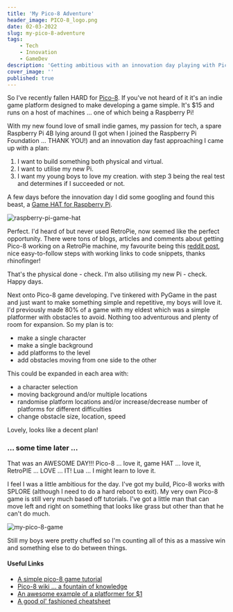 ```yaml
---
title: 'My Pico-8 Adventure'
header_image: PICO-8_logo.png
date: 02-03-2022
slug: my-pico-8-adventure
tags:
    - Tech
    - Innovation
    - GameDev
description: 'Getting ambitious with an innovation day playing with Pico-8 and a Raspberry Pi + Game HAT'
cover_image: ''
published: true
---
```


So I've recently fallen HARD for [Pico-8](https://www.lexaloffle.com/pico-8.php). If you've not heard of it it's an indie game platform designed to make developing a game simple. It's $15 and runs on a host of machines ... one of which being a Raspberry Pi!

With my new found love of small indie games, my passion for tech, a spare Raspberry Pi 4B lying around (I got when I joined the Raspberry Pi Foundation ... THANK YOU!) and an innovation day fast approaching I came up with a plan:
1. I want to build something both physical and virtual.
2. I want to utilise my new Pi.
3. I want my young boys to love my creation.
with step 3 being the real test and determines if I succeeded or not.

A few days before the innovation day I did some googling and found this beast, a [Game HAT for Raspberry Pi](https://www.waveshare.com/game-hat.htm).

![raspberry-pi-game-hat](page://media/game-hat.png)

Perfect. I'd heard of but never used RetroPie, now seemed like the perfect opportunity. There were tons of blogs, articles and comments about getting Pico-8 working on a RetroPie machine, my favourite being this [reddit post](https://www.reddit.com/r/RetroPie/comments/lurmu0/pico8_in_retropie_easy_uptodate_tutorial_with/), nice easy-to-follow steps with working links to code snippets, thanks rhinofinger!

That's the physical done - check. I'm also utilising my new Pi - check. Happy days.

Next onto Pico-8 game developing. I've tinkered with PyGame in the past and just want to make something simple and repetitive, my boys will love it. I'd previously made 80% of a game with my eldest which was a simple platformer with obstacles to avoid. Nothing too adventurous and plenty of room for expansion. So my plan is to:
- make a single character
- make a single background
- add platforms to the level
- add obstacles moving from one side to the other

This could be expanded in each area with:
- a character selection
- moving background and/or multiple locations
- randomise platform locations and/or increase/decrease number of platforms for different difficulties
- change obstacle size, location, speed

Lovely, looks like a decent plan!

### ... some time later ...

That was an AWESOME DAY!!! Pico-8 ... love it, game HAT ... love it, RetroPIE ... LOVE ... IT! Lua ... I might learn to love it.

I feel I was a little ambitious for the day. I've got my build, Pico-8 works with SPLORE (although I need to do a hard reboot to exit). My very own Pico-8 game is still very much based off tutorials. I've got a little man that can move left and right on something that looks like grass but other than that he can't do much.

![my-pico-8-game](page://media/my-pico-8-game.png?resize=400,200)

Still my boys were pretty chuffed so I'm counting all of this as a massive win and something else to do between things.

#### Useful Links

- [A simple pico-8 game tutorial](https://tongullman.blogspot.com/2016/10/pico-8-introductory-tutorial.html)
- [Pico-8 wiki ... a fountain of knowledge](https://pico-8.fandom.com/wiki/Wiki)
- [An awesome example of a platformer for $1](https://2darray.itch.io/tinyplatformer)
- [A good ol' fashioned cheatsheet](https://eugene.libguides.com/ld.php?content_id=42775909)